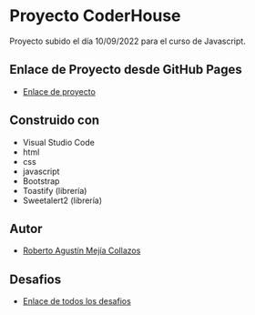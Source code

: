 # Proyecto CoderHouse
Proyecto subido el día 10/09/2022 para el curso de Javascript.

## Enlace de Proyecto desde GitHub Pages
- [Enlace de proyecto](https://robermejia.github.io/desafiosJavascript/)

## Construido con
- Visual Studio Code
- html
- css
- javascript
- Bootstrap
- Toastify (librería)
- Sweetalert2 (librería)

## Autor
- [Roberto Agustín Mejía Collazos](https://github.com/robermejia)

## Desafios
- [Enlace de todos los desafios](https://github.com/robermejia/desafiosJavascript/tree/desafios)



